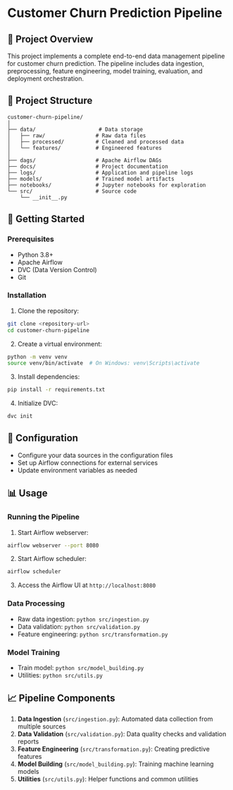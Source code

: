 # Customer Churn Prediction Pipeline

## 🎯 Project Overview

This project implements a complete end-to-end data management pipeline for customer churn prediction. The pipeline includes data ingestion, preprocessing, feature engineering, model training, evaluation, and deployment orchestration.

## 📁 Project Structure

```
customer-churn-pipeline/
│
├── data/                    # Data storage
│   ├── raw/                # Raw data files
│   ├── processed/          # Cleaned and processed data
│   └── features/           # Engineered features
│
├── dags/                   # Apache Airflow DAGs
├── docs/                   # Project documentation
├── logs/                   # Application and pipeline logs
├── models/                 # Trained model artifacts
├── notebooks/              # Jupyter notebooks for exploration
└── src/                    # Source code
    └── __init__.py
```

## 🚀 Getting Started

### Prerequisites

- Python 3.8+
- Apache Airflow
- DVC (Data Version Control)
- Git

### Installation

1. Clone the repository:
```bash
git clone <repository-url>
cd customer-churn-pipeline
```

2. Create a virtual environment:
```bash
python -m venv venv
source venv/bin/activate  # On Windows: venv\Scripts\activate
```

3. Install dependencies:
```bash
pip install -r requirements.txt
```

4. Initialize DVC:
```bash
dvc init
```

## 🔧 Configuration

- Configure your data sources in the configuration files
- Set up Airflow connections for external services
- Update environment variables as needed

## 📊 Usage

### Running the Pipeline

1. Start Airflow webserver:
```bash
airflow webserver --port 8080
```

2. Start Airflow scheduler:
```bash
airflow scheduler
```

3. Access the Airflow UI at `http://localhost:8080`

### Data Processing

- Raw data ingestion: `python src/ingestion.py`
- Data validation: `python src/validation.py`
- Feature engineering: `python src/transformation.py`

### Model Training

- Train model: `python src/model_building.py`
- Utilities: `python src/utils.py`

## 📈 Pipeline Components

1. **Data Ingestion** (`src/ingestion.py`): Automated data collection from multiple sources
2. **Data Validation** (`src/validation.py`): Data quality checks and validation reports
3. **Feature Engineering** (`src/transformation.py`): Creating predictive features
4. **Model Building** (`src/model_building.py`): Training machine learning models
5. **Utilities** (`src/utils.py`): Helper functions and common utilities
